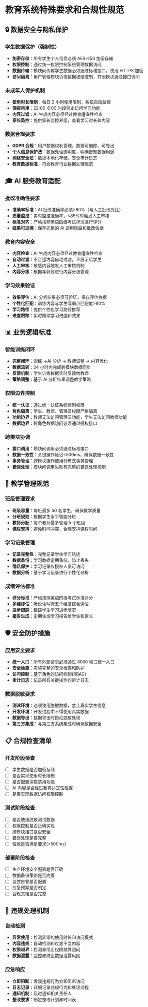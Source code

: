 # 教育系统特殊要求和合规性规范

## 🔒 数据安全与隐私保护

### 学生数据保护（强制性）

- **加密存储**：所有学生个人信息必须 AES-256 加密存储
- **权限控制**：通过统一权限控制系统管理数据访问
- **数据传输**：模块间传输学生数据必须通过标准接口，使用 HTTPS 加密
- **访问隔离**：用户管理模块负责数据权限控制，其他模块通过接口访问

### 未成年人保护机制

- **使用时长限制**：每日 2 小时使用限制，系统自动监控
- **深夜禁用**：22:00-6:00 时段禁止访问学习功能
- **内容过滤**：AI 生成内容必须经过教育适宜性检查
- **家长监控**：提供家长监控界面，查看学习时长和内容

### 数据合规要求

- **GDPR 合规**：用户数据权利管理，数据可删除、可导出
- **个人信息保护法**：数据处理透明度，明确告知数据用途
- **网络安全法**：数据本地化存储，安全审计日志
- **教育数据标准**：符合教育行业数据处理规范

## 🎓 AI 服务教育适配

### 批改准确性要求

- **准确率标准**：AI 批改准确率必须>90%（与人工批改对比）
- **质量监控**：实时监控准确率，<85%时触发人工审核
- **标准对齐**：严格按照英语四级考试标准进行评分
- **结果可追溯**：保存完整的 AI 调用链路和批改依据

### 教育内容安全

- **内容检查**：AI 生成内容必须经过教育适宜性检查
- **自动过滤**：不合适内容自动过滤，不展示给学生
- **人工审核**：敏感内容触发人工审核机制
- **内容分级**：根据年龄段进行内容分级管理

### 学习效果验证

- **效果评估**：AI 分析结果必须可验证，保存评估依据
- **个性化匹配**：训练内容与学生薄弱点匹配度>80%
- **学习路径**：提供个性化学习路径推荐
- **进度跟踪**：实时跟踪学习进度和效果

## 📊 业务逻辑标准

### 智能训练闭环

- **完整闭环**：训练 →AI 分析 → 教师调整 → 内容优化
- **数据流转**：24 小时内完成跨模块数据同步
- **反馈机制**：学生训练数据实时反馈给教师
- **策略调整**：基于 AI 分析结果调整教学策略

### 权限边界控制

- **统一认证**：通过统一认证系统控制权限
- **角色隔离**：学生、教师、管理员权限严格隔离
- **功能边界**：教师无法访问管理员功能，学生无法访问教师功能
- **数据边界**：跨角色数据访问必须通过授权接口

### 跨模块协调

- **接口调用**：模块间调用必须通过标准接口
- **数据一致性**：关键操作延迟<500ms，确保数据一致性
- **事务管理**：跨模块操作使用分布式事务管理
- **错误处理**：模块间调用失败有完整的错误处理机制

## 🏫 教学管理规范

### 班级管理要求

- **班级容量**：每班最多 50 名学生，确保教学质量
- **分班规则**：根据学生水平智能分班
- **教师分配**：每个教师最多管理 5 个班级
- **课程安排**：避免时间冲突，合理安排课程时间

### 学习记录管理

- **记录完整性**：完整记录学生学习轨迹
- **数据备份**：学习数据定期备份，防止丢失
- **隐私保护**：学习记录仅授权人员可访问
- **数据分析**：基于学习记录进行个性化分析

### 成绩评估标准

- **评分标准**：严格按照英语四级考试标准评分
- **多维评估**：听说读写译五个维度综合评估
- **进步跟踪**：跟踪学生学习进步情况
- **报告生成**：定期生成学习报告给学生和家长

## 🛡️ 安全防护措施

### 应用安全要求

- **统一入口**：所有外部请求必须通过 8000 端口统一入口
- **安全检查**：实施完整的安全检查和防护
- **访问控制**：基于角色的访问控制(RBAC)
- **审计日志**：记录所有关键操作的审计日志

### 数据脱敏要求

- **测试环境**：必须使用脱敏数据，禁止真实学生信息
- **开发环境**：开发过程中不得使用真实数据
- **数据导出**：数据导出时自动脱敏处理
- **第三方集成**：与第三方系统集成时确保数据安全

## 📋 合规检查清单

### 开发阶段检查

- [ ] 学生数据是否加密存储
- [ ] 是否实现使用时长限制
- [ ] 是否配置深夜禁用功能
- [ ] AI 内容是否经过教育适宜性检查
- [ ] 是否实现数据访问权限控制

### 测试阶段检查

- [ ] 是否使用脱敏测试数据
- [ ] 权限控制是否正确实现
- [ ] 跨模块接口是否安全
- [ ] 错误处理是否完整
- [ ] 性能是否满足要求(<500ms)

### 部署阶段检查

- [ ] 生产环境安全配置是否正确
- [ ] 数据备份策略是否完善
- [ ] 监控告警是否配置
- [ ] 应急预案是否制定
- [ ] 合规文档是否完整

## 🚨 违规处理机制

### 自动检测

- **异常使用**：检测异常的使用时长和访问模式
- **内容违规**：自动检测和过滤不当内容
- **权限越界**：检测和阻止权限越界访问
- **数据泄露**：监控和防止数据泄露风险

### 应急响应

- **立即阻断**：发现违规行为立即阻断访问
- **日志记录**：详细记录违规行为和处理过程
- **通知机制**：及时通知相关责任人
- **整改要求**：制定整改计划和时间表
